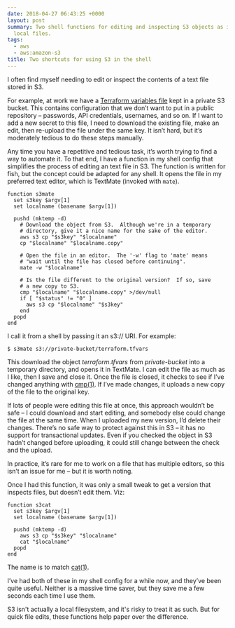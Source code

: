 ```yaml
---
date: 2018-04-27 06:43:25 +0000
layout: post
summary: Two shell functions for editing and inspecting S3 objects as if they were
  local files.
tags:
  - aws
  - aws:amazon-s3
title: Two shortcuts for using S3 in the shell
---
```


I often find myself needing to edit or inspect the contents of a text file stored in S3.

For example, at work we have a [Terraform variables file][tfvars] kept in a private S3 bucket.
This contains configuration that we don’t want to put in a public repository – passwords, API credentials, usernames, and so on.
If I want to add a new secret to this file, I need to download the existing file, make an edit, then re-upload the file under the same key.
It isn’t hard, but it’s moderately tedious to do these steps manually.

[tfvars]: https://www.terraform.io/docs/configuration/variables.html#variable-files

Any time you have a repetitive and tedious task, it’s worth trying to find a way to automate it.
To that end, I have a function in my shell config that simplifies the process of editing an text file in S3.
The function is written for fish, but the concept could be adapted for any shell.
It opens the file in my preferred text editor, which is TextMate (invoked with `mate`).

```shell
function s3mate
  set s3key $argv[1]
  set localname (basename $argv[1])

  pushd (mktemp -d)
    # Download the object from S3.  Although we're in a temporary
    # directory, give it a nice name for the sake of the editor.
    aws s3 cp "$s3key" "$localname"
    cp "$localname" "$localname.copy"

    # Open the file in an editor.  The '-w' flag to 'mate' means
    # "wait until the file has closed before continuing".
    mate -w "$localname"

    # Is the file different to the original version?  If so, save
    # a new copy to S3.
    cmp "$localname" "$localname.copy" >/dev/null
    if [ "$status" != "0" ]
      aws s3 cp "$localname" "$s3key"
    end
  popd
end
```

I call it from a shell by passing it an s3:// URI.
For example:

```console
$ s3mate s3://private-bucket/terraform.tfvars
```

This download the object *terraform.tfvars* from *private-bucket* into a temporary directory, and opens it in TextMate.
I can edit the file as much as I like, then I save and close it.
Once the file is closed, it checks to see if I’ve changed anything with [cmp(1)][cmp].
If I’ve made changes, it uploads a new copy of the file to the original key.

[cmp]: https://linux.die.net/man/1/cmp

If lots of people were editing this file at once, this approach wouldn’t be safe – I could download and start editing, and somebody else could change the file at the same time.
When I uploaded my new version, I’d delete their changes.
There’s no safe way to protect against this in S3 – it has no support for transactional updates.
Even if you checked the object in S3 hadn’t changed before uploading, it could still change between the check and the upload.

In practice, it’s rare for me to work on a file that has multiple editors, so this isn’t an issue for me – but it is worth noting.

Once I had this function, it was only a small tweak to get a version that inspects files, but doesn’t edit them.
Viz:

```shell
function s3cat
  set s3key $argv[1]
  set localname (basename $argv[1])

  pushd (mktemp -d)
    aws s3 cp "$s3key" "$localname"
    cat "$localname"
  popd
end
```

The name is to match [cat(1)][cat].

[cat]: https://linux.die.net/man/1/cat

I’ve had both of these in my shell config for a while now, and they’ve been quite useful.
Neither is a massive time saver, but they save me a few seconds each time I use them.

S3 isn't actually a local filesystem, and it's risky to treat it as such.
But for quick file edits, these functions help paper over the difference.